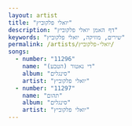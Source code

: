 ```yaml
---
layout: artist
title: "יואלי פלקוביץ"
description: "דף האמן יואלי פלקוביץ"
keywords: "שירים, מוזיקה, יואלי פלקוביץ"
permalink: /artists/יואלי-פלקוביץ/
songs:
  - number: "11296"
    name: "די נאטור (הטבע)"
    album: "סינגלים"
    artist: "יואלי פלקוביץ"
  - number: "11297"
    name: "תהום"
    album: "סינגלים"
    artist: "יואלי פלקוביץ"
---
```

